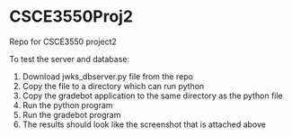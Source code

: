 # CSCE3550Proj2
Repo for CSCE3550 project2 

To test the server and database:
1. Download jwks_dbserver.py file from the repo
2. Copy the file to a directory which can run python
3. Copy the gradebot application to the same directory as the python file
4. Run the python program
5. Run the gradebot program
6. The results should look like the screenshot that is attached above
